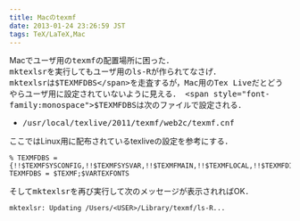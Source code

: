 ```yaml
---
title: Macのtexmf
date: 2013-01-24 23:26:59 JST
tags: TeX/LaTeX,Mac
---
```


Macでユーザ用の<span style="font-family:monospace">texmf</span>の配置場所に困った．  
<span style="font-family:monospace">mktexlsr</span>を実行してもユーザ用の<span style="font-family:monospace">ls-R</span>が作られてなさげ．  
<span style="font-family:monospace">mktexlsr</span>は<span style="font-family:monospace">$TEXMFDBS</span>を走査するが，Mac用のTex Liveだとどうやらユーザ用に設定されていないように見える．  
<span style="font-family:monospace">$TEXMFDBS</span>は次のファイルで設定される．

- <span style="font-family:monospace">/usr/local/texlive/2011/texmf/web2c/texmf.cnf</span>

ここではLinux用に配布されているtexliveの設定を参考にする．

```
% TEXMFDBS = {!!$TEXMFSYSCONFIG,!!$TEXMFSYSVAR,!!$TEXMFMAIN,!!$TEXMFLOCAL,!!$TEXMFDIST}
TEXMFDBS = $TEXMF;$VARTEXFONTS
```

そして<span style="font-family:monospace">mktexlsr</span>を再び実行して次のメッセージが表示されればOK．

```
mktexlsr: Updating /Users/<USER>/Library/texmf/ls-R...
```

  
<span style="font-family:monospace"></span>

